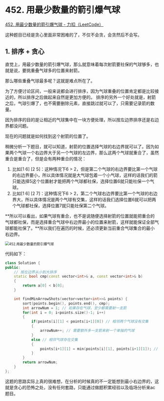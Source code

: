 # 452. 用最少数量的箭引爆气球

[452. 用最少数量的箭引爆气球 - 力扣（LeetCode）](https://leetcode.cn/problems/minimum-number-of-arrows-to-burst-balloons/)



这种题目已经是贪心里面非常困难的了，不仅不会贪，会贪然后不会写。

## 1. 排序 + 贪心

直觉上，用最少数量的箭引爆气球，那么就意味着每次射箭要社保的气球够多，也就是说，要挑重叠气球多的位置来射箭。

那么哪些重叠气球最多呢？这就是难点所在了。

为了方便讨论区间，一般来说都会进行排序，因为气球重叠的位置肯定都是比较接近的，所以排序之后做起来自然是更加方便的。
排序的另外一个好处就是，射箭之后，气球引爆了，也不需要删除元素，直接跳过就可以了，只需要记录箭的数量。

因为排序的目的是让相近的气球集中在一块方便处理，所以按左边界排序还是右边界都没问题。

现在的问题就是如何找到这个射箭的位置了。

稍微分析一下题目，就可以知道，射箭的位置选择气球的右边界就可以了。因为如果两个气球一个右边界大于另一个气球的左边界，那么这两个气球就重合了，虽然重合是重合了，但是会有两种重合的情况：

1. 比如[1 6] [2 5]：这种情况下6 > 2，但是第二个气球的右边界要比第一个气球的右边界要小，所以具体情况就是大气球包着一个小气球，这样的话我们的箭只能选择5这个位置射才能把两个气球都社保，选择位置6就只能社保一个气球。
2. 比如[1 6] [2 7]：这种情况下6 > 2，第二个气球右边界要比第一个气球的右边界大，所以具体情况是两个气球有交集，这样的话我们选择位置6就可以把两个气球都社保，选择位置7就只能社保第二个气球。

**所以可以看出，如果气球有重合，也不是说随便选择射箭的位置就能把重合的气球都社保，而是选择重合气球中右边界最小的位置来射箭，这样就能保证全部气球都能社保了。**所以我们在遍历的时候，还必须更新当前重合气球集合的最小右边界。

<img src="https://img-blog.csdnimg.cn/20201123101929791.png" alt="452.用最少数量的箭引爆气球" style="zoom: 80%;" />

代码如下：

```c++
class Solution {
public:
    // 按左边界从小到大排序
    static bool cmp(const vector<int>& a, const vector<int>& b)
    {
        return a[0] < b[0];
    }

    int findMinArrowShots(vector<vector<int>>& points) {
        sort(points.begin(), points.end(), cmp);
        int arrowNum = 1; // 如果存在气球，至少都需要射一支箭
        for(int i = 0; i<points.size()-1; i++)
        {
            if(points[i][1] < points[i+1][0]) // 相邻两个气球没有交集
            {
                arrowNum++; // 需要额外多一支箭来射一个单独的气球
            }
            else // 相邻气球存在交集
            {
                points[i+1][1] = min(points[i][1], points[i+1][1]); // 更新存在交集的气球中的最小右边界，并赋给i+1的右边界，用于后续的相邻比较
            }
        }
        return arrowNum;
    }
};
```

这题的思路实际上真的很难想，在分析的时候真的不一定能想到最小右边界的，这就是贪心的恐怖之处，没有任何套路，只能通过做题积累经验以及临场分析来ac题目。